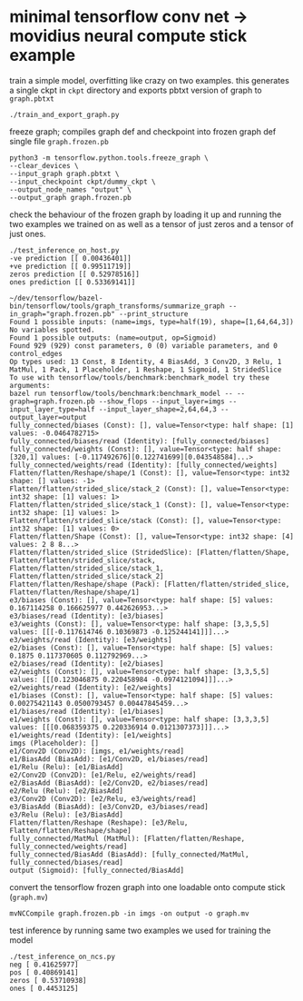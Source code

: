 # minimal tensorflow conv net -> movidius neural compute stick example

train a simple model, overfitting like crazy on two examples.
this generates a single ckpt in `ckpt` directory and exports
pbtxt version of graph to `graph.pbtxt`

```
./train_and_export_graph.py
```

freeze graph; compiles graph def and checkpoint into frozen graph def single file `graph.frozen.pb`

```
python3 -m tensorflow.python.tools.freeze_graph \
--clear_devices \
--input_graph graph.pbtxt \
--input_checkpoint ckpt/dummy_ckpt \
--output_node_names "output" \
--output_graph graph.frozen.pb
```

check the behaviour of the frozen graph by loading it up and running
the two examples we trained on as well as a tensor of just zeros and
a tensor of just ones.

```
./test_inference_on_host.py
-ve prediction [[ 0.00436401]]
+ve prediction [[ 0.99511719]]
zeros prediction [[ 0.52978516]]
ones prediction [[ 0.53369141]]
```

```
~/dev/tensorflow/bazel-bin/tensorflow/tools/graph_transforms/summarize_graph --in_graph="graph.frozen.pb" --print_structure
Found 1 possible inputs: (name=imgs, type=half(19), shape=[1,64,64,3])
No variables spotted.
Found 1 possible outputs: (name=output, op=Sigmoid)
Found 929 (929) const parameters, 0 (0) variable parameters, and 0 control_edges
Op types used: 13 Const, 8 Identity, 4 BiasAdd, 3 Conv2D, 3 Relu, 1 MatMul, 1 Pack, 1 Placeholder, 1 Reshape, 1 Sigmoid, 1 StridedSlice
To use with tensorflow/tools/benchmark:benchmark_model try these arguments:
bazel run tensorflow/tools/benchmark:benchmark_model -- --graph=graph.frozen.pb --show_flops --input_layer=imgs --input_layer_type=half --input_layer_shape=2,64,64,3 --output_layer=output
fully_connected/biases (Const): [], value=Tensor<type: half shape: [1] values: -0.0464782715>
fully_connected/biases/read (Identity): [fully_connected/biases]
fully_connected/weights (Const): [], value=Tensor<type: half shape: [320,1] values: [-0.117492676][0.122741699][0.043548584]...>
fully_connected/weights/read (Identity): [fully_connected/weights]
Flatten/flatten/Reshape/shape/1 (Const): [], value=Tensor<type: int32 shape: [] values: -1>
Flatten/flatten/strided_slice/stack_2 (Const): [], value=Tensor<type: int32 shape: [1] values: 1>
Flatten/flatten/strided_slice/stack_1 (Const): [], value=Tensor<type: int32 shape: [1] values: 1>
Flatten/flatten/strided_slice/stack (Const): [], value=Tensor<type: int32 shape: [1] values: 0>
Flatten/flatten/Shape (Const): [], value=Tensor<type: int32 shape: [4] values: 2 8 8...>
Flatten/flatten/strided_slice (StridedSlice): [Flatten/flatten/Shape, Flatten/flatten/strided_slice/stack, Flatten/flatten/strided_slice/stack_1, Flatten/flatten/strided_slice/stack_2]
Flatten/flatten/Reshape/shape (Pack): [Flatten/flatten/strided_slice, Flatten/flatten/Reshape/shape/1]
e3/biases (Const): [], value=Tensor<type: half shape: [5] values: 0.167114258 0.166625977 0.442626953...>
e3/biases/read (Identity): [e3/biases]
e3/weights (Const): [], value=Tensor<type: half shape: [3,3,5,5] values: [[[-0.117614746 0.10369873 -0.125244141]]]...>
e3/weights/read (Identity): [e3/weights]
e2/biases (Const): [], value=Tensor<type: half shape: [5] values: 0.1875 0.117370605 0.112792969...>
e2/biases/read (Identity): [e2/biases]
e2/weights (Const): [], value=Tensor<type: half shape: [3,3,5,5] values: [[[0.123046875 0.220458984 -0.0974121094]]]...>
e2/weights/read (Identity): [e2/weights]
e1/biases (Const): [], value=Tensor<type: half shape: [5] values: 0.00275421143 0.0500793457 0.00447845459...>
e1/biases/read (Identity): [e1/biases]
e1/weights (Const): [], value=Tensor<type: half shape: [3,3,3,5] values: [[[0.068359375 0.220336914 0.0121307373]]]...>
e1/weights/read (Identity): [e1/weights]
imgs (Placeholder): []
e1/Conv2D (Conv2D): [imgs, e1/weights/read]
e1/BiasAdd (BiasAdd): [e1/Conv2D, e1/biases/read]
e1/Relu (Relu): [e1/BiasAdd]
e2/Conv2D (Conv2D): [e1/Relu, e2/weights/read]
e2/BiasAdd (BiasAdd): [e2/Conv2D, e2/biases/read]
e2/Relu (Relu): [e2/BiasAdd]
e3/Conv2D (Conv2D): [e2/Relu, e3/weights/read]
e3/BiasAdd (BiasAdd): [e3/Conv2D, e3/biases/read]
e3/Relu (Relu): [e3/BiasAdd]
Flatten/flatten/Reshape (Reshape): [e3/Relu, Flatten/flatten/Reshape/shape]
fully_connected/MatMul (MatMul): [Flatten/flatten/Reshape, fully_connected/weights/read]
fully_connected/BiasAdd (BiasAdd): [fully_connected/MatMul, fully_connected/biases/read]
output (Sigmoid): [fully_connected/BiasAdd]
```

convert the tensorflow frozen graph into one loadable onto compute stick (`graph.mv`)

```
mvNCCompile graph.frozen.pb -in imgs -on output -o graph.mv
```

test inference by running same two examples we used for training the model

```
./test_inference_on_ncs.py
neg [ 0.41625977]
pos [ 0.40869141]
zeros [ 0.53710938]
ones [ 0.4453125]
```


